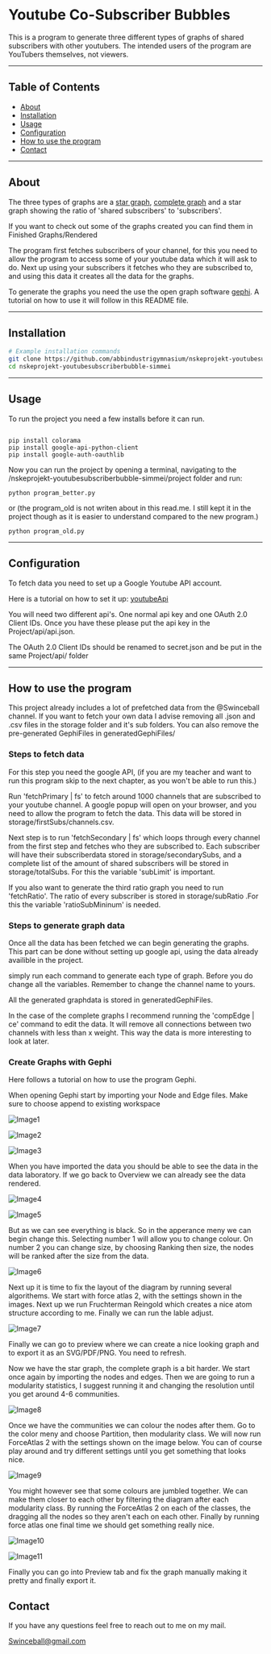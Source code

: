 
# Youtube Co-Subscriber Bubbles

This is a program to generate three different types of graphs of shared subscribers with other youtubers. The intended users of the program are YouTubers themselves, not viewers. 

---

## Table of Contents

- [About](#about)
- [Installation](#installation)
- [Usage](#usage)
- [Configuration](#configuration)
- [How to use the program](#how-to-use-the-program)
- [Contact](#contact)

---

## About

The three types of graphs are a [star graph](https://en.wikipedia.org/wiki/Star_(graph_theory)), [complete graph](https://en.wikipedia.org/wiki/Complete_graph) and a star graph showing the ratio of 'shared subscribers' to 'subscribers'.

If you want to check out some of the graphs created you can find them in Finished Graphs/Rendered

The program first fetches subscribers of your channel, for this you need to allow the program to access some of your youtube data which it will ask to do. Next up using your subscribers it fetches who they are subscribed to, and using this data it creates all the data for the graphs.

To generate the graphs you need the use the open graph software [gephi](https://gephi.org/). A tutorial on how to use it will follow in this README file. 



---

## Installation

```bash
# Example installation commands
git clone https://github.com/abbindustrigymnasium/nskeprojekt-youtubesubscriberbubble-simmei.git
cd nskeprojekt-youtubesubscriberbubble-simmei
```

---

## Usage

To run the project you need a few installs before it can run.

```pip

pip install colorama
pip install google-api-python-client
pip install google-auth-oauthlib

```

Now you can run the project by opening a terminal, navigating to the /nskeprojekt-youtubesubscriberbubble-simmei/project folder and run:

```
python program_better.py
```
or (the program_old is not writen about in this read.me. I still kept it in the project though as it is easier to understand compared to the new program.)
```
python program_old.py
```

---

## Configuration

To fetch data you need to set up a Google Youtube API account.

Here is a tutorial on how to set it up: [youtubeApi](https://www.youtube.com/watch?v=TE66McLMMEw)

You will need two different api's. One normal api key and one OAuth 2.0 Client IDs. Once you have these please put the api key in the Project/api/api.json.

The OAuth 2.0 Client IDs should be renamed to secret.json and be put in the same Project/api/ folder

---

## How to use the program

This project already includes a lot of prefetched data from the @Swinceball channel. If you want to fetch your own data I advise removing all .json and .csv files in the storage folder and it's sub folders. You can also remove the pre-generated GephiFiles in generatedGephiFiles/

### Steps to fetch data

For this step you need the google API, (if you are my teacher and want to run this program skip to the next chapter, as you won't be able to run this.)

Run 'fetchPrimary | fs' to fetch around 1000 channels that are subscribed to your youtube channel. A google popup will open on your browser, and you need to allow the program to fetch the data. This data will be stored in storage/firstSubs/channels.csv. 

Next step is to run 'fetchSecondary | fs' which loops through every channel from the first step and fetches who they are subscribed to. Each subscriber will have their subscriberdata stored in storage/secondarySubs, and a complete list of the amount of shared subscribers will be stored in storage/totalSubs. For this the variable 'subLimit' is important.

If you also want to generate the third ratio graph you need to run 'fetchRatio'. The ratio of every subscriber is stored in storage/subRatio .For this the variable 'ratioSubMininum' is needed.

### Steps to generate graph data

Once all the data has been fetched we can begin generating the graphs. This part can be done without setting up google api, using the data already availible in the project. 

simply run each command to generate each type of graph. Before you do change all the variables. Remember to change the channel name to yours.

All the generated graphdata is stored in generatedGephiFiles.

In the case of the complete graphs I recommend running the 'compEdge | ce' command to edit the data. It will remove all connections between two channels with less than x weight. This way the data is more interesting to look at later. 

### Create Graphs with Gephi

Here follows a tutorial on how to use the program Gephi. 

When opening Gephi start by importing your Node and Edge files. Make sure to choose append to existing workspace

![Image1](ImagesReadMe/Image1.png)

![Image2](ImagesReadMe/Image2.png)

![Image3](ImagesReadMe/Image3.png)

When you have imported the data you should be able to see the data in the data laboratory. If we go back to Overview we can already see the data rendered.

![Image4](ImagesReadMe/Image4.png)

![Image5](ImagesReadMe/Image5.png)

But as we can see everything is black. So in the apperance meny we can begin change this. Selecting number 1 will allow you to change colour. On number 2 you can change size, by choosing Ranking then size, the nodes will be ranked after the size from the data. 

![Image6](ImagesReadMe/Image6.png)

Next up it is time to fix the layout of the diagram by running several algorithems. We start with force atlas 2, with the settings shown in the images. Next up we run Fruchterman Reingold which creates a nice atom structure according to me. Finally we can run the lable adjust.

![Image7](ImagesReadMe/Image7.png)

Finally we can go to preview where we can create a nice looking graph and to export it as an SVG/PDF/PNG. You need to refresh.

Now we have the star graph, the complete graph is a bit harder. We start once again by importing the nodes and edges. Then we are going to run a modularity statistics, I suggest running it and changing the resolution until you get around 4-6 communities.

![Image8](ImagesReadMe/Image8.png)

Once we have the communities we can colour the nodes after them. Go to the color meny and choose Partition, then modularity class. We will now run ForceAtlas 2 with the settings shown on the image below. You can of course play around and try different settings until you get something that looks nice. 

![Image9](ImagesReadMe/Image9.png)

You might however see that some colours are jumbled together. We can make them closer to each other by filtering the diagram after each modularity class. By running the ForceAtlas 2 on each of the classes, the dragging all the nodes so they aren't each on each other. Finally by running force atlas one final time we should get something really nice. 

![Image10](ImagesReadMe/Image10.png)

![Image11](ImagesReadMe/Image11.png)

Finally you can go into Preview tab and fix the graph manually making it pretty and finally export it. 

## Contact

If you have any questions feel free to reach out to me on my mail.

Swinceball@gmail.com


